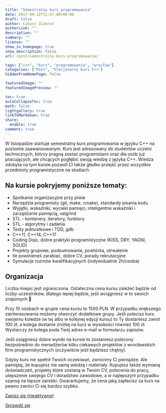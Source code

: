 ```yaml
---
title: "Semestralny kurs programowania"
date: 2017-09-12T21:47:00+00:00
draft: false
author: Łukasz Ziobroń
authorLink: ""
description: ""
summary: ""
license: ""
show_in_homepage: true
show_description: false
url: /post/semestralny-kurs-programowania/

tags: ["c++", "kurs", "programowanie", "wrocław"]
categories: ["Post", "Stacjonarny kurs C++"]
hiddenFromHomePage: false

featuredImage: ""
featuredImagePreview: ""

toc: true
autoCollapseToc: true
math: false
lightgallery: true
linkToMarkdown: true
share:
  enable: true
comment: true
---
```


W listopadzie startuje semestralny kurs programowania w języku C++ na poziomie zaawansowanym. Kurs jest adresowany do studentów uczelni technicznych, którzy pragną zostać programistami oraz dla osób już pracujących, ale chcących pogłębić swoją wiedzę z języka C++. Wiedza zdobyta na tym kursie pozwoli Ci także gładko przejść przez wszystkie przedmioty programistyczne na studiach.

<!--more-->

## Na kursie pokryjemy poniższe tematy:

* Spotkanie organizacyjne przy piwie
* Narzędzia programisty (git, make, cmake), standardy pisania kodu
* Wyjątki, wskaźniki, wycieki pamięci, inteligentne wskaźniki i zarządzanie pamięcią, valgrind
* STL - kontenery, iteratory, funktory
* STL - algorytmy i zadania
* Testy jednostkowe i TDD, gdb
* C++11, C++14, C++17
* Coding Dojo, dobre praktyki programistyczne (KISS, DRY, YAGNI, SOLID)
* Projekty grupowe, podsumowanie, powtórka, utrwalenie
* Ile powinieneś zarabiać, dobre CV, porady rekrutacyjne
* Symulacje rozmów kwalifikacyjnych (indywidualnie 2h/osoba)

## Organizacja

Liczba miejsc jest ograniczona. Ostateczna cena kursu zależeć będzie od liczby uczestników, dlatego lepiej będzie, jeśli wciągniesz w to swoich znajomych 🙂

Przy 10 osobach w grupie cena kursu to 1500 PLN. W przypadku większego zainteresowania możemy otworzyć dodatkowe grupy. Jeśli polecisz kurs swojemu koledze (w tej albo w kolejnej edycji kursu) to Ty dostaniesz zwrot 100 zł, a kolega dostanie zniżkę na kurs w wysokości również 100 zł. Wystarczy że kolega poda Twój adres e-mail w formularzu zapisów.

Jeśli osiągniesz dobre wyniki na kursie to zostaniesz polecony bezpośrednio do menadżerów kilku ciekawych projektów z wrocławskich firm programistycznych (oczywiście jeśli będziesz chętny).

Gdyby kurs nie spełnił Twoich oczekiwań, zwrócimy Ci pieniądze. Ale pamiętaj, że kupujesz nie samą wiedzę i materiały. Kupujesz także wymianę doświadczeń, projekty które zostaną w Twoim CV, polecenia do pracy, ulepszenie swojego CV i doradztwo zawodowe, a w najlepszym przypadku szansę na lepsze zarobki. Gwarantujemy, że cena jaką zapłacisz za kurs na pewno zwróci Ci się bardzo szybko.

<div class="buttons">
  <a class="btn btn-primary custom-button" href="#">Zapisz się (nieaktywne)</a>
  
  <a class="btn btn-primary custom-button" href="https://coders.school/sprawdz-sie">Sprawdź się</a>
</div>